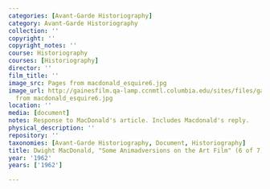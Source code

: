 ```yaml
---
categories: [Avant-Garde Historiography]
category: Avant-Garde Historiography
collection: ''
copyright: ''
copyright_notes: ''
course: Historiography
courses: [Historiography]
director: ''
film_title: ''
image_src: Pages from macdonald_esquire6.jpg
image_url: http://gainesfilm.qa-lamp.ccnmtl.columbia.edu/sites/files/gainesfilm/images/Pages
  from macdonald_esquire6.jpg
location: ''
media: [document]
notes: Response to MacDonald's article. Includes Macdonald's reply.
physical_description: ''
repository: ''
taxonomies: [Avant-Garde Historiography, Document, Historiography]
title: Dwight MacDonald, "Some Animadversions on the Art Film" (6 of 7)
year: '1962'
years: ['1962']

---
```

